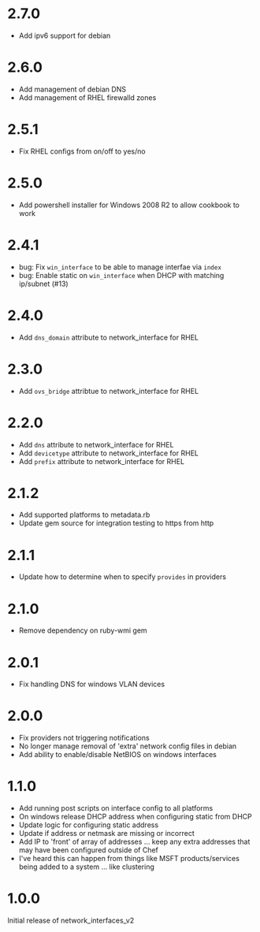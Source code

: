# 2.7.0
* Add ipv6 support for debian

# 2.6.0
* Add management of debian DNS
* Add management of RHEL firewalld zones

# 2.5.1
* Fix RHEL configs from on/off to yes/no

# 2.5.0
* Add powershell installer for Windows 2008 R2 to allow cookbook to work

# 2.4.1
* bug: Fix `win_interface` to be able to manage interfae via `index`
* bug: Enable static on `win_interface` when DHCP with matching ip/subnet (#13)

# 2.4.0
* Add `dns_domain` attribute to network_interface for RHEL

# 2.3.0
* Add `ovs_bridge` attribtue to network_interface for RHEL

# 2.2.0
* Add `dns` attribute to network_interface for RHEL
* Add `devicetype` attribute to network_interface for RHEL
* Add `prefix` attribute to network_interface for RHEL

# 2.1.2

* Add supported platforms to metadata.rb
* Update gem source for integration testing to https from http

# 2.1.1

* Update how to determine when to specify `provides` in providers

# 2.1.0

* Remove dependency on ruby-wmi gem

# 2.0.1

* Fix handling DNS for windows VLAN devices

# 2.0.0

* Fix providers not triggering notifications
* No longer manage removal of 'extra' network config files in debian
* Add ability to enable/disable NetBIOS on windows interfaces

# 1.1.0

* Add running post scripts on interface config to all platforms
* On windows release DHCP address when configuring static from DHCP
* Update logic for configuring static address
 * Update if address or netmask are missing or incorrect
 * Add IP to 'front' of array of addresses ... keep any extra addresses that may have been configured outside of Chef
  * I've heard this can happen from things like MSFT products/services being added to a system ... like clustering

# 1.0.0

Initial release of network_interfaces_v2
